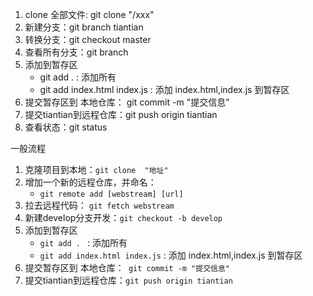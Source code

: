 1. clone 全部文件:  git clone "/xxx"
2. 新建分支：git branch tiantian
3. 转换分支：git checkout master
4. 查看所有分支：git branch
5. 添加到暂存区
   - git add .   : 添加所有
   - git add index.html index.js  : 添加 index.html,index.js 到暂存区
6. 提交暂存区到 本地仓库： git commit -m "提交信息"
7. 提交tiantian到远程仓库：git push origin tiantian
8. 查看状态：git status



一般流程

1. 克隆项目到本地：`git clone  "地址"`
2. 增加一个新的远程仓库，并命名：
   -  `git remote add [webstream] [url]`
3. 拉去远程代码： `git fetch webstream `
4. 新建develop分支开发：`git checkout -b develop `
5. 添加到暂存区
   - `git add . `  : 添加所有
   - `git add index.html index.js`  : 添加 index.html,index.js 到暂存区
6. 提交暂存区到 本地仓库：` git commit -m "提交信息"`
7. 提交tiantian到远程仓库：`git push origin tiantian`